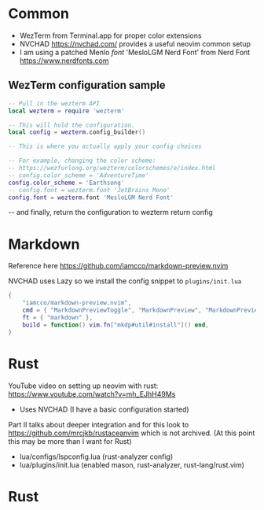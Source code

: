 # Common

- WezTerm from Terminal.app for proper color extensions
- NVCHAD <https://nvchad.com/> provides a useful neovim common setup
- I am using a patched Menlo _font_ 'MesloLGM Nerd Font' from Nerd Font <https://www.nerdfonts.com>

## WezTerm configuration sample

~~~lua
-- Pull in the wezterm API
local wezterm = require 'wezterm'

-- This will hold the configuration.
local config = wezterm.config_builder()

-- This is where you actually apply your config choices

-- For example, changing the color scheme:
-- https://wezfurlong.org/wezterm/colorschemes/e/index.html
-- config.color_scheme = 'AdventureTime'
config.color_scheme = 'Earthsong'
-- config.font = wezterm.font 'JetBrains Mono'
config.font = wezterm.font 'MesloLGM Nerd Font'
~~~

-- and finally, return the configuration to wezterm
return config

# Markdown

Reference here <https://github.com/iamcco/markdown-preview.nvim>

NVCHAD uses Lazy so we install the config snippet to `plugins/init.lua`

~~~lua
{
    "iamcco/markdown-preview.nvim",
    cmd = { "MarkdownPreviewToggle", "MarkdownPreview", "MarkdownPreviewStop" },
    ft = { "markdown" },
    build = function() vim.fn["mkdp#util#install"]() end,
}
~~~

# Rust

YouTube video on setting up neovim with rust: <https://www.youtube.com/watch?v=mh_EJhH49Ms>

- Uses NVCHAD (I have a basic configuration started)

Part II talks about deeper integration and for this look to <https://github.com/mrcjkb/rustaceanvim>
which is not archived.  (At this point this may be more than I want for Rust)


- lua/configs/lspconfig.lua (rust-analyzer config)
- lua/plugins/init.lua (enabled mason, rust-analyzer, rust-lang/rust.vim)

# Rust
